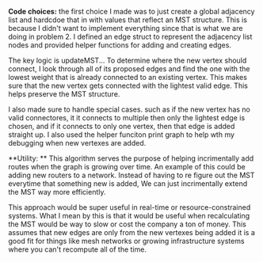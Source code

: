 **Code choices:**
the first choice I made was to just create a global adjacency list and hardcdoe that in with values that reflect an MST structure. This is because I didn't want to implement everything since that is what we are doing in problem 2. I defined an edge struct to represent the adjacency list nodes and provided helper functions for adding and creating edges.

The key logic is updateMST... To determine where the new vertex should connect, I look through all of its proposed edges and find the one with the lowest weight that is already connected to an existing vertex. This makes sure that the new vertex gets connected with the lightest valid edge. This helps preserve the MST structure.

I also made sure to handle special cases. such as if the new vertex has no valid connectores, it it connects to multiple then only the lightest edge is chosen, and if it connects to only one vertex, then that edge is added straight up. I also used the helper funciton print graph to help wth my debugging when new vertexes are added.

**Utility: **
This algorithm serves the purpose of helping incrimentally add routes when the graph is growing over time. An example of this could be adding new routers to a network. Instead of having to re figure out the MST everytime that something new is added, We can just incrimentally extend the MST way more efficiently.

This approach would be super useful in real-time or resource-constrained systems. What I mean by this is that it would be useful when recalculating the MST would be way to slow or cost the company a ton of money. This assumes that new edges are only from the new vertexes being added it is a good fit for things like mesh networks or growing infrastructure systems where you can't recompute all of the time.
